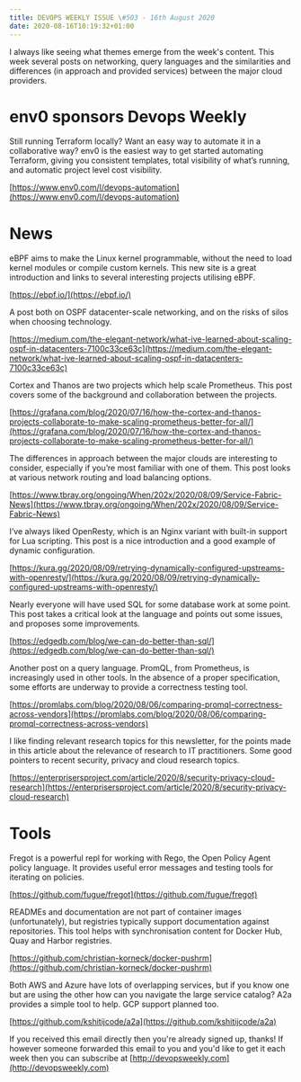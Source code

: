 ```yaml
---
title: DEVOPS WEEKLY ISSUE \#503 - 16th August 2020 
date: 2020-08-16T10:19:32+01:00
---
```


I always like seeing what themes emerge from the week's content. This week several posts on networking, query languages and the similarities and differences (in approach and provided services) between the major cloud providers.


env0 sponsors Devops Weekly
========================

Still running Terraform locally? Want an easy way to automate it in a collaborative way? env0 is the easiest way to get started automating Terraform, giving you consistent templates, total visibility of what’s running, and automatic project level cost visibility.

[https://www.env0.com/l/devops-automation](https://www.env0.com/l/devops-automation)


News
====

eBPF aims to make the Linux kernel programmable, without the need to load kernel modules or compile custom kernels. This new site is a great introduction and links to several interesting projects utilising eBPF.

[https://ebpf.io/](https://ebpf.io/)


A post both on OSPF datacenter-scale networking, and on the risks of silos when choosing technology.

[https://medium.com/the-elegant-network/what-ive-learned-about-scaling-ospf-in-datacenters-7100c33ce63c](https://medium.com/the-elegant-network/what-ive-learned-about-scaling-ospf-in-datacenters-7100c33ce63c)


Cortex and Thanos are two projects which help scale Prometheus. This post covers some of the background and collaboration between the projects.

[https://grafana.com/blog/2020/07/16/how-the-cortex-and-thanos-projects-collaborate-to-make-scaling-prometheus-better-for-all/](https://grafana.com/blog/2020/07/16/how-the-cortex-and-thanos-projects-collaborate-to-make-scaling-prometheus-better-for-all/)


The differences in approach between the major clouds are interesting to consider, especially if you’re most familiar with one of them. This post looks at various network routing and load balancing options.

[https://www.tbray.org/ongoing/When/202x/2020/08/09/Service-Fabric-News](https://www.tbray.org/ongoing/When/202x/2020/08/09/Service-Fabric-News)


I’ve always liked OpenResty, which is an Nginx variant with built-in support for Lua scripting. This post is a nice introduction and a good example of dynamic configuration.

[https://kura.gg/2020/08/09/retrying-dynamically-configured-upstreams-with-openresty/](https://kura.gg/2020/08/09/retrying-dynamically-configured-upstreams-with-openresty/)


Nearly everyone will have used SQL for some database work at some point. This post takes a critical look at the language and points out some issues, and proposes some improvements.

[https://edgedb.com/blog/we-can-do-better-than-sql/](https://edgedb.com/blog/we-can-do-better-than-sql/)


Another post on a query language. PromQL, from Prometheus, is increasingly used in other tools. In the absence of a proper specification, some efforts are underway to provide a correctness testing tool.

[https://promlabs.com/blog/2020/08/06/comparing-promql-correctness-across-vendors](https://promlabs.com/blog/2020/08/06/comparing-promql-correctness-across-vendors)


I like finding relevant research topics for this newsletter, for the points made in this article about the relevance of research to IT practitioners. Some good pointers to recent security, privacy and cloud research topics.

[https://enterprisersproject.com/article/2020/8/security-privacy-cloud-research](https://enterprisersproject.com/article/2020/8/security-privacy-cloud-research)


Tools
=====

Fregot is a powerful repl for working with Rego, the Open Policy Agent policy language. It provides useful error messages and testing tools for iterating on policies.

[https://github.com/fugue/fregot](https://github.com/fugue/fregot)


READMEs and documentation are not part of container images (unfortunately), but registries typically support documentation against repositories. This tool helps with synchronisation content for Docker Hub, Quay and Harbor registries.

[https://github.com/christian-korneck/docker-pushrm](https://github.com/christian-korneck/docker-pushrm)


Both AWS and Azure have lots of overlapping services, but if you know one but are using the other how can you navigate the large service catalog? A2a provides a simple tool to help. GCP support planned too.

[https://github.com/kshitijcode/a2a](https://github.com/kshitijcode/a2a)


If you received this email directly then you're already signed up, thanks! If however someone forwarded this email to you and you'd like to get it each week then you can subscribe at [http://devopsweekly.com](http://devopsweekly.com)


